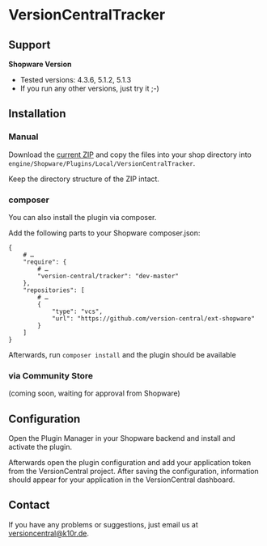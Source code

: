 # VersionCentralTracker

## Support

**Shopware Version**

* Tested versions: 4.3.6, 5.1.2, 5.1.3
* If you run any other versions, just try it ;-)

## Installation

### Manual

Download the [current ZIP](https://github.com/version-central/ext-shopware/archive/master.zip) and copy the files into your shop directory into `engine/Shopware/Plugins/Local/VersionCentralTracker`.

Keep the directory structure of the ZIP intact.

### composer

You can also install the plugin via composer.

Add the following parts to your Shopware composer.json:

```
{
    # …
    "require": {
        # …
        "version-central/tracker": "dev-master"
    },
    "repositories": [
        # …
        {
            "type": "vcs",
            "url": "https://github.com/version-central/ext-shopware"
        }
    ]
}
```

Afterwards, run `composer install` and the plugin should be available

### via Community Store

(coming soon, waiting for approval from Shopware)

## Configuration

Open the Plugin Manager in your Shopware backend and install and activate the plugin.

Afterwards open the plugin configuration and add your application token from the VersionCentral project. After saving the configuration, information should appear for your application in the VersionCentral dashboard.

## Contact

If you have any problems or suggestions, just email us at [versioncentral@k10r.de](mailto:versioncentral@k10r.de).